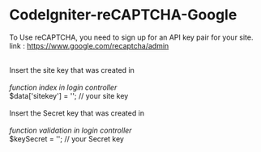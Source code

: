 # CodeIgniter-reCAPTCHA-Google
To Use reCAPTCHA, you need to sign up for an API key pair for your site.
<br> link : https://www.google.com/recaptcha/admin

<br>
Insert the site key that was created in <br><br>
  <i>function index in login controller</i><br>
  $data['sitekey']   = ''; // your site key
    
<br>
<br>
Insert the Secret key that was created in <br><br>
  <i>function validation in login controller</i><br>
  $keySecret = ''; // your Secret key
    
    
